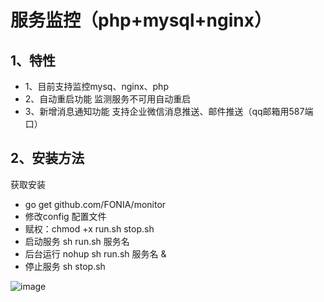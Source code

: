 服务监控（php+mysql+nginx）
====



1、特性
----


- 1、目前支持监控mysq、nginx、php 
- 2、自动重启功能 监测服务不可用自动重启
- 3、新增消息通知功能 支持企业微信消息推送、邮件推送（qq邮箱用587端口）



2、安装方法
----

获取安装

- go get github.com/FONIA/monitor
- 修改config 配置文件
- 赋权：chmod +x run.sh stop.sh
- 启动服务 sh run.sh 服务名 
- 后台运行 nohup sh run.sh 服务名 &
- 停止服务 sh stop.sh
  
![image](https://user-images.githubusercontent.com/26178301/119254761-d67a1b00-bbea-11eb-9d41-6caa59dfa5b9.png)
